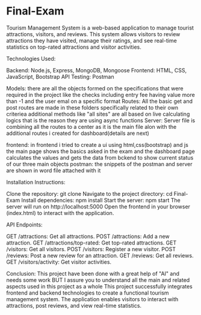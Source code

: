 # Final-Exam
Tourism Management System is a web-based application to manage tourist attractions, visitors, and reviews. This system allows visitors to review attractions they have visited, manage their ratings, and see real-time statistics on top-rated attractions and visitor activities.


Technologies Used:

Backend: Node.js, Express, MongoDB, Mongoose
Frontend: HTML, CSS, JavaScript, Bootstrap
API Testing: Postman

Models: 
        there are all the objects formed on the specifications that were required in the project like the checks including entry fee having value more than -1 and the user emal on a specific format
Routes:
        All the basic get and post routes are made in these folders specifically related to their own criteriea
        additional methods like "all sites" are all based on live calculating logics that is the reason they are using async functions
Server:
        Server file is combining all the routes to a center as it is the main file alon with the additional routes i created for dashboard(details are next)

frontend:
        in frontend i tried to create a ui using html,css(bootstrap) and js 
        the main page shows the basics asked in the exam and the dashboard page calculates the values and gets the data from bckend to show current status of our three main objects
postman:
        the snippets of the postman and server are shown in word file attached with it

Installation Instructions:

Clone the repository: git clone <repository-link>
Navigate to the project directory: cd Final-Exam
Install dependencies: npm install
Start the server: npm start
The server will run on http://localhost:5000
Open the frontend in your browser (index.html) to interact with the application.

API Endpoints:

GET /attractions: Get all attractions.
POST /attractions: Add a new attraction.
GET /attractions/top-rated: Get top-rated attractions.
GET /visitors: Get all visitors.
POST /visitors: Register a new visitor.
POST /reviews: Post a new review for an attraction.
GET /reviews: Get all reviews.
GET /visitors/activity: Get visitor activities.

Conclusion: This project have been done with a great help of "AI" and needs some work BUT I assure you to understand all the main and related aspects used in this project as a whole This project successfully integrates frontend and backend technologies to create a functional tourism management system. The application enables visitors to interact with attractions, post reviews, and view real-time statistics.